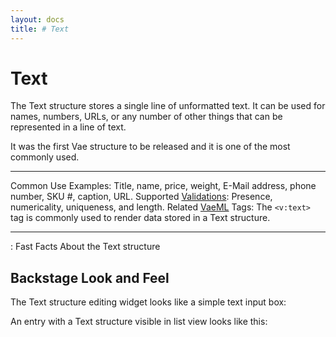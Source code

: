 ```yaml
---
layout: docs
title: # Text
---
```


# Text

The Text structure stores a single line of unformatted text. It can be
used for names, numbers, URLs, or any number of other things that can be
represented in a line of text.

It was the first Vae structure to be released and it is one of the most
commonly used.

  ---------------------------------------- ---------------------------------------------------------------------------------
  Common Use Examples:                     Title, name, price, weight, E-Mail address, phone number, SKU \#, caption, URL.
  Supported [Validations](#validations):   Presence, numericality, uniqueness, and length.
  Related [VaeML](#vaeml) Tags:            The `<v:text>` tag is commonly used to render data stored in a Text structure.
  ---------------------------------------- ---------------------------------------------------------------------------------

  : Fast Facts About the Text structure

## Backstage Look and Feel

The Text structure editing widget looks like a simple text input box:

An entry with a Text structure visible in list view looks like this:

